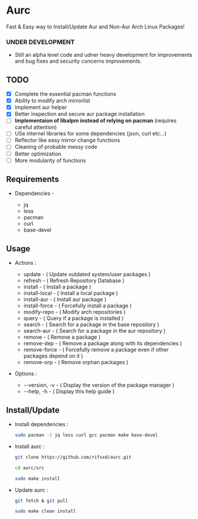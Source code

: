 # Aurc
Fast & Easy way to Install/Update Aur and Non-Aur Arch Linux Packages!

### UNDER DEVELOPMENT
   - Still an alpha level code and udner heavy development for improvements and bug fixes and security concerns improvements.

## TODO

- [x] Complete the essential pacman functions
- [x] Ability to modify arch mirrorlist
- [x] Implement aur helper
- [x] Better inspection and secure aur package installation
- [ ] **Implementaion of libalpm instead of relying on pacman** (requires careful attention)
- [ ] USe internel libraries for some dependencies (json, curl etc...)
- [ ] Reflector like easy mirror change functions
- [ ] Cleaning of probable messy code
- [ ] Better optimization
- [ ] More modularity of functions

## Requirements

* Dependencies -

   - jq
   - less
   - pacman
   - curl
   - base-devel

## Usage

  * Actions :
    - update        - ( Update outdated system/user packages )
    - refresh       - ( Refresh Repository Database )
    - install       - ( Install a package )
    - install-local - ( Install a local package )
    - install-aur   - ( Install aur package )
    - install-force - ( Forcefully install a package )
    - modify-repo   - ( Modify arch repositories )
    - query         - ( Query if a package is installed )
    - search        - ( Search for a package in the base repository )
    - search-aur    - ( Search for a package in the aur repository )
    - remove        - ( Remove a package )
    - remove-dep    - ( Remove a package along with its dependencies )
    - remove-force  - ( Forcefully remove a package even if other packages depend on it )
    - remove-orp    - ( Remove orphan packages )
    
  * Options :
    - --version, -v - ( Display the version of the package manager )
    - --help,    -h - ( Display this help guide )

## Install/Update

  * Install dependencies : 

      ```bash
      sudo pacman -S jq less curl gcc pacman make base-devel
      ```

  * Install aurc : 

      ```bash
      git clone https://github.com/rifsxd/aurc.git
      ```
      ```bash
      cd aurc/src
      ```
      ```bash
      sudo make install
      ```
      
  * Update aurc : 

      ```bash
      git fetch & git pull
      ```
      ```bash
      sudo make clean install
      ```
